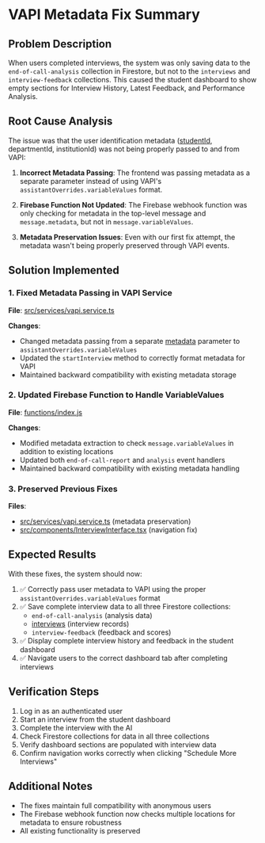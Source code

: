 # VAPI Metadata Fix Summary

## Problem Description

When users completed interviews, the system was only saving data to the `end-of-call-analysis` collection in Firestore, but not to the `interviews` and `interview-feedback` collections. This caused the student dashboard to show empty sections for Interview History, Latest Feedback, and Performance Analysis.

## Root Cause Analysis

The issue was that the user identification metadata ([studentId](file:///Users/simon/AI%20interview%20Buddy%20/octavia-interview-buddy/src/types/index.ts#L131-L131), departmentId, institutionId) was not being properly passed to and from VAPI:

1. **Incorrect Metadata Passing**: The frontend was passing metadata as a separate parameter instead of using VAPI's `assistantOverrides.variableValues` format.

2. **Firebase Function Not Updated**: The Firebase webhook function was only checking for metadata in the top-level message and `message.metadata`, but not in `message.variableValues`.

3. **Metadata Preservation Issues**: Even with our first fix attempt, the metadata wasn't being properly preserved through VAPI events.

## Solution Implemented

### 1. Fixed Metadata Passing in VAPI Service

**File**: [src/services/vapi.service.ts](file:///Users/simon/AI%20interview%20Buddy%20/octavia-interview-buddy/src/services/vapi.service.ts)

**Changes**:
- Changed metadata passing from a separate [metadata](file:///Users/simon/AI%20interview%20Buddy%20/octavia-interview-buddy/src/types/index.ts#L253-L253) parameter to `assistantOverrides.variableValues`
- Updated the `startInterview` method to correctly format metadata for VAPI
- Maintained backward compatibility with existing metadata storage

### 2. Updated Firebase Function to Handle VariableValues

**File**: [functions/index.js](file:///Users/simon/AI%20interview%20Buddy%20/octavia-interview-buddy/functions/index.js)

**Changes**:
- Modified metadata extraction to check `message.variableValues` in addition to existing locations
- Updated both `end-of-call-report` and `analysis` event handlers
- Maintained backward compatibility with existing metadata handling

### 3. Preserved Previous Fixes

**Files**: 
- [src/services/vapi.service.ts](file:///Users/simon/AI%20interview%20Buddy%20/octavia-interview-buddy/src/services/vapi.service.ts) (metadata preservation)
- [src/components/InterviewInterface.tsx](file:///Users/simon/AI%20interview%20Buddy%20/octavia-interview-buddy/src/components/InterviewInterface.tsx) (navigation fix)

## Expected Results

With these fixes, the system should now:

1. ✅ Correctly pass user metadata to VAPI using the proper `assistantOverrides.variableValues` format
2. ✅ Save complete interview data to all three Firestore collections:
   - `end-of-call-analysis` (analysis data)
   - [interviews](file:///Users/simon/AI%20interview%20Buddy%20/octavia-interview-buddy/src/types/index.ts#L35-L35) (interview records)
   - `interview-feedback` (feedback and scores)
3. ✅ Display complete interview history and feedback in the student dashboard
4. ✅ Navigate users to the correct dashboard tab after completing interviews

## Verification Steps

1. Log in as an authenticated user
2. Start an interview from the student dashboard
3. Complete the interview with the AI
4. Check Firestore collections for data in all three collections
5. Verify dashboard sections are populated with interview data
6. Confirm navigation works correctly when clicking "Schedule More Interviews"

## Additional Notes

- The fixes maintain full compatibility with anonymous users
- The Firebase webhook function now checks multiple locations for metadata to ensure robustness
- All existing functionality is preserved